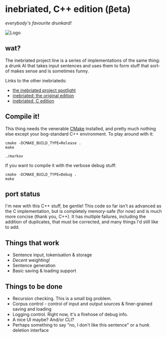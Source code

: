 inebriated, C++ edition (βeta)
==============================
*everybody's favourite drunkard!*

![Logo](http://i.imgur.com/afdr6cr.png)

wat?
---

The inebriated project line is a series of implementations of the same thing: a drunk AI that takes
input sentences and uses them to form stuff that sort-of makes sense and is sometimes funny.

Links to the other inebriateds:

- [the inebriated project spotlight](http://theta.eu.org/inebriated-family.html)
- [inebriated: the original edition](https://github.com/eeeeeta/inebriated-genesis)
- [inebriated, C edition](https://github.com/eeeeeta/inebriated-c-edition)

Compile it!
-----------

This thing needs the venerable [CMake](https://cmake.org/) installed, and pretty much nothing else
except your bog-standard C++ environment. To play around with it:

    cmake -DCMAKE_BUILD_TYPE=Release .
    make
    
    ./markov
    
If you want to compile it with the verbose debug stuff:

    cmake -DCMAKE_BUILD_TYPE=Debug .
    make

port status
-----------

I'm new with this C++ stuff, be gentle! This code so far isn't as advanced as the C implementation,
but is completely memory-safe (for now) and is much more concise (thank you, C++). It has multiple failures,
including the addition of duplicates, that must be corrected, and many things I'd still like to add.

Things that work
----------------

- Sentence input, tokenisation & storage
- *Decent* weighting!
- Sentence generation
- Basic saving & loading support

Things to be done
-----------------

- Recursion checking. This is a small big problem.
- Corpus control - control of input and output sources & finer-grained saving and loading
- Logging control. Right now, it's a firehose of debug info.
- A nice UI maybe? And/or CLI?
- Perhaps something to say "no, I don't like this sentence" or a hunk deletion interface
